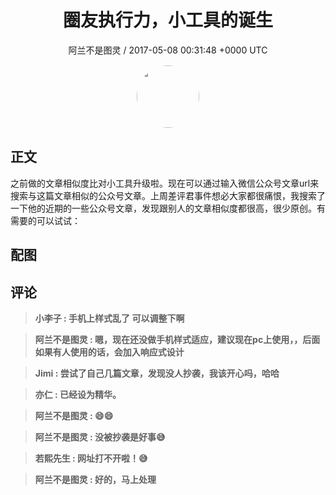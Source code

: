 <h1 align="center">圈友执行力，小工具的诞生</h1>
<p align="center">
    <a>阿兰不是图灵 / 2017-05-08 00:31:48 &#43;0000 UTC</a>
</p>

<div align="center">
    <img src="https://images.zsxq.com/Fg8Nf_Q52EY0PPH_-ZumJ0-oSqF4?e=1590940799&amp;token=kIxbL07-8jAj8w1n4s9zv64FuZZNEATmlU_Vm6zD:onvm5qZVfB0rviJVmmCsVoOI3_E=" width="100" height="100" style="border:1px solid;border-radius:50%; color:#ffffff"/>
</div>

## 正文

<div>
  之前做的文章相似度比对小工具升级啦。现在可以通过输入微信公众号文章url来搜索与这篇文章相似的公众号文章。上周差评君事件想必大家都很痛恨，我搜索了一下他的近期的一些公众号文章，发现跟别人的文章相似度都很高，很少原创。有需要的可以试试：
</div>

## 配图
<div class="image" align="center">

</div>

## 评论

<div align="left">
<div>

<blockquote >
<span> <strong>小李子 : 手机上样式乱了 可以调整下啊 </strong></span>
</blockquote>

<blockquote >
<span> <strong>阿兰不是图灵 : 嗯，现在还没做手机样式适应，建议现在pc上使用，，后面如果有人使用的话，会加入响应式设计 </strong></span>
</blockquote>

<blockquote >
<span> <strong>Jimi : 尝试了自己几篇文章，发现没人抄袭，我该开心吗，哈哈 </strong></span>
</blockquote>

<blockquote >
<span> <strong>亦仁 : 已经设为精华。 </strong></span>
</blockquote>

<blockquote >
<span> <strong>阿兰不是图灵 : 😄😄 </strong></span>
</blockquote>

<blockquote >
<span> <strong>阿兰不是图灵 : 没被抄袭是好事😅 </strong></span>
</blockquote>

<blockquote >
<span> <strong>若熙先生 : 网址打不开啦！😅 </strong></span>
</blockquote>

<blockquote >
<span> <strong>阿兰不是图灵 : 好的，马上处理 </strong></span>
</blockquote>

</div>
</div>